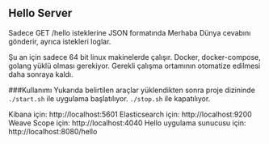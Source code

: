 Hello Server
------------

Sadece GET /hello isteklerine JSON formatında Merhaba Dünya
cevabını gönderir, ayrıca istekleri loglar.

Şu an için sadece 64 bit linux makinelerde çalışır. Docker, docker-compose, golang yüklü olması gerekiyor. Gerekli çalışma ortamının otomatize edilmesi daha sonraya kaldı.

###Kullanımı
Yukarıda belirtilen araçlar yüklendikten sonra proje dizininde `./start.sh` ile uygulama başlatılıyor. `./stop.sh` ile kapatılıyor.

Kibana için: http://localhost:5601
Elasticsearch için: http://localhost:9200
Weave Scope için: http://localhost:4040
Hello uygulama sunucusu için: http://localhost:8080/hello




